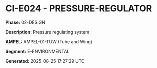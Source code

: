 # CI-E024 - PRESSURE-REGULATOR

**Phase:** 02-DESIGN

**Description:** Pressure regulating system

**AMPEL:** AMPEL-01-TUW (Tube and Wing)

**Segment:** E-ENVIRONMENTAL

**Generated:** 2025-08-25 17:27:29 UTC
